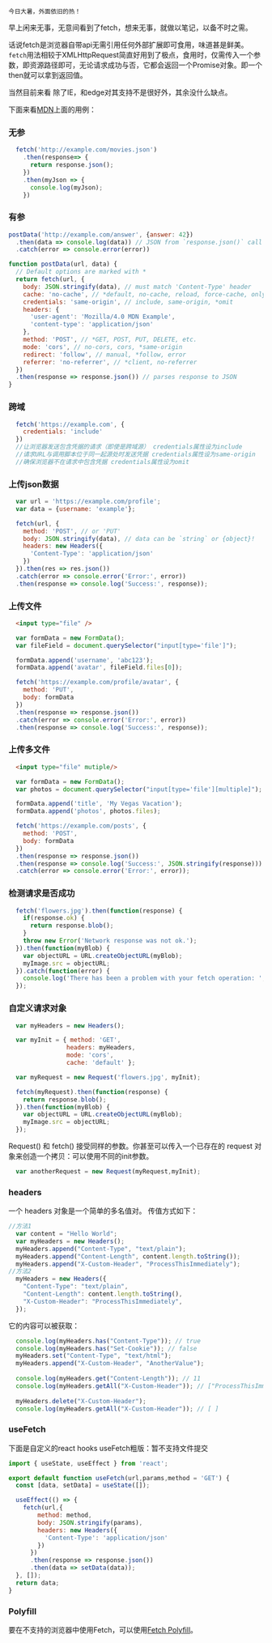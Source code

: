 
    今日大暑，外面依旧的热！

早上闲来无事，无意间看到了fetch，想来无事，就做以笔记，以备不时之需。

话说fetch是浏览器自带api无需引用任何外部扩展即可食用，味道甚是鲜美。`fetch`用法相较于XMLHttpRequest简直好用到了极点，食用时，仅需传入一个参数，即资源路径即可，无论请求成功与否，它都会返回一个Promise对象。即一个then就可以拿到返回值。

当然目前来看 除了IE，和edge对其支持不是很好外，其余没什么缺点。

下面来看[MDN](https://developer.mozilla.org/zh-CN/docs/Web/API/Fetch_API/Using_Fetch#进行_fetch_请求)上面的用例：
### 无参
```js
  fetch('http://example.com/movies.json')
    .then(response=> {
      return response.json();
    })
    .then(myJson => {
      console.log(myJson);
    })
```
### 有参
```js
postData('http://example.com/answer', {answer: 42})
  .then(data => console.log(data)) // JSON from `response.json()` call
  .catch(error => console.error(error))

function postData(url, data) {
  // Default options are marked with *
  return fetch(url, {
    body: JSON.stringify(data), // must match 'Content-Type' header
    cache: 'no-cache', // *default, no-cache, reload, force-cache, only-if-cached
    credentials: 'same-origin', // include, same-origin, *omit
    headers: {
      'user-agent': 'Mozilla/4.0 MDN Example',
      'content-type': 'application/json'
    },
    method: 'POST', // *GET, POST, PUT, DELETE, etc.
    mode: 'cors', // no-cors, cors, *same-origin
    redirect: 'follow', // manual, *follow, error
    referrer: 'no-referrer', // *client, no-referrer
  })
  .then(response => response.json()) // parses response to JSON
}

```

### 跨域

```js
  fetch('https://example.com', {
    credentials: 'include'  
  })
  //让浏览器发送包含凭据的请求（即使是跨域源） credentials属性设为include
  //请求URL与调用脚本位于同一起源处时发送凭据 credentials属性设为same-origin
  //确保浏览器不在请求中包含凭据 credentials属性设为omit
```

### 上传json数据
```js
  var url = 'https://example.com/profile';
  var data = {username: 'example'};

  fetch(url, {
    method: 'POST', // or 'PUT'
    body: JSON.stringify(data), // data can be `string` or {object}!
    headers: new Headers({
      'Content-Type': 'application/json'
    })
  }).then(res => res.json())
  .catch(error => console.error('Error:', error))
  .then(response => console.log('Success:', response));
```
### 上传文件
```html 
  <input type="file" />
```
```js
  var formData = new FormData();
  var fileField = document.querySelector("input[type='file']");

  formData.append('username', 'abc123');
  formData.append('avatar', fileField.files[0]);

  fetch('https://example.com/profile/avatar', {
    method: 'PUT',
    body: formData
  })
  .then(response => response.json())
  .catch(error => console.error('Error:', error))
  .then(response => console.log('Success:', response));
```
### 上传多文件
```html 
  <input type="file" mutiple/> 
```
```js
  var formData = new FormData();
  var photos = document.querySelector("input[type='file'][multiple]");

  formData.append('title', 'My Vegas Vacation');
  formData.append('photos', photos.files);

  fetch('https://example.com/posts', {
    method: 'POST',
    body: formData
  })
  .then(response => response.json())
  .then(response => console.log('Success:', JSON.stringify(response)))
  .catch(error => console.error('Error:', error));
```

### 检测请求是否成功
```js
  fetch('flowers.jpg').then(function(response) {
    if(response.ok) {
      return response.blob();
    }
    throw new Error('Network response was not ok.');
  }).then(function(myBlob) { 
    var objectURL = URL.createObjectURL(myBlob); 
    myImage.src = objectURL; 
  }).catch(function(error) {
    console.log('There has been a problem with your fetch operation: ', error.message);
  });
```
### 自定义请求对象
```js
  var myHeaders = new Headers();

  var myInit = { method: 'GET',
                headers: myHeaders,
                mode: 'cors',
                cache: 'default' };

  var myRequest = new Request('flowers.jpg', myInit);

  fetch(myRequest).then(function(response) {
    return response.blob();
  }).then(function(myBlob) {
    var objectURL = URL.createObjectURL(myBlob);
    myImage.src = objectURL;
  });
```
Request() 和 fetch() 接受同样的参数。你甚至可以传入一个已存在的 request 对象来创造一个拷贝：可以使用不同的init参数。
```js
  var anotherRequest = new Request(myRequest,myInit);
```

### headers
一个 headers 对象是一个简单的多名值对。
传值方式如下：
```js
//方法1
  var content = "Hello World";
  var myHeaders = new Headers();
  myHeaders.append("Content-Type", "text/plain");
  myHeaders.append("Content-Length", content.length.toString());
  myHeaders.append("X-Custom-Header", "ProcessThisImmediately");
//方法2
  myHeaders = new Headers({
    "Content-Type": "text/plain",
    "Content-Length": content.length.toString(),
    "X-Custom-Header": "ProcessThisImmediately",
  });

```
它的内容可以被获取：
```js
  console.log(myHeaders.has("Content-Type")); // true
  console.log(myHeaders.has("Set-Cookie")); // false
  myHeaders.set("Content-Type", "text/html");
  myHeaders.append("X-Custom-Header", "AnotherValue");
  
  console.log(myHeaders.get("Content-Length")); // 11
  console.log(myHeaders.getAll("X-Custom-Header")); // ["ProcessThisImmediately", "AnotherValue"]
  
  myHeaders.delete("X-Custom-Header");
  console.log(myHeaders.getAll("X-Custom-Header")); // [ ]

```
### useFetch
下面是自定义的react hooks useFetch粗版：暂不支持文件提交

```js
import { useState, useEffect } from 'react';

export default function useFetch(url,params,method = 'GET') {
  const [data, setData] = useState([]);

  useEffect(() => {
    fetch(url,{
        method: method,
        body: JSON.stringify(params),
        headers: new Headers({
          'Content-Type': 'application/json'
        })
      })
      .then(response => response.json())
      .then(data => setData(data));
  }, []);
  return data;
}

```

### Polyfill
要在不支持的浏览器中使用Fetch，可以使用[Fetch Polyfill](https://github.com/github/fetch)。








